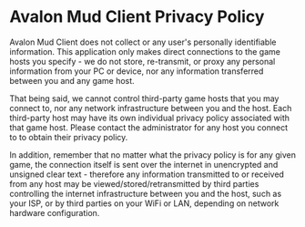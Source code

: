 # Avalon Mud Client Privacy Policy

Avalon Mud Client does not collect or any user's personally identifiable information.  This application only makes direct connections to the game hosts you specify - we do not store, re-transmit, or proxy any personal information from your PC or device, nor any information transferred between you and any game host.

That being said, we cannot control third-party game hosts that you may connect to, nor any network infrastructure between you and the host. Each third-party host may have its own individual privacy policy associated with that game host. Please contact the administrator for any host you connect to to obtain their privacy policy.

In addition, remember that no matter what the privacy policy is for any given game, the connection itself is sent over the internet in unencrypted and unsigned clear text - therefore any information transmitted to or received from any host may be viewed/stored/retransmitted by third parties controlling the internet infrastructure between you and the host, such as your ISP, or by third parties on your WiFi or LAN, depending on network hardware configuration.